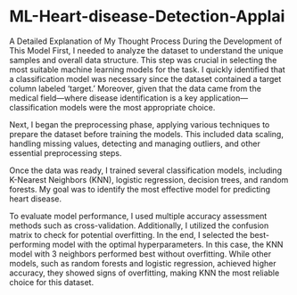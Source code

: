 # ML-Heart-disease-Detection-Applai
A Detailed Explanation of My Thought Process During the Development of This Model
First, I needed to analyze the dataset to understand the unique samples and overall data structure. This step was crucial in selecting the most suitable machine learning models for the task. I quickly identified that a classification model was necessary since the dataset contained a target column labeled ‘target.’ Moreover, given that the data came from the medical field—where disease identification is a key application—classification models were the most appropriate choice.

Next, I began the preprocessing phase, applying various techniques to prepare the dataset before training the models. This included data scaling, handling missing values, detecting and managing outliers, and other essential preprocessing steps.

Once the data was ready, I trained several classification models, including K-Nearest Neighbors (KNN), logistic regression, decision trees, and random forests. My goal was to identify the most effective model for predicting heart disease.

To evaluate model performance, I used multiple accuracy assessment methods such as cross-validation. Additionally, I utilized the confusion matrix to check for potential overfitting. In the end, I selected the best-performing model with the optimal hyperparameters. In this case, the KNN model with 3 neighbors performed best without overfitting. While other models, such as random forests and logistic regression, achieved higher accuracy, they showed signs of overfitting, making KNN the most reliable choice for this dataset.
